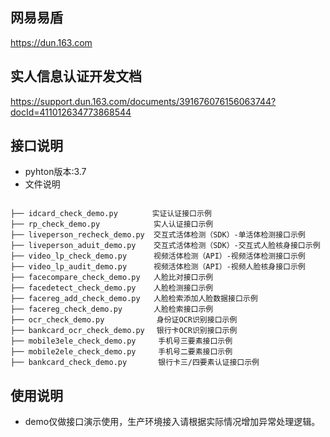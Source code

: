 ## 网易易盾
https://dun.163.com
## 实人信息认证开发文档
https://support.dun.163.com/documents/391676076156063744?docId=411012634773868544
## 接口说明
- pyhton版本:3.7
- 文件说明

```

├── idcard_check_demo.py　      实证认证接口示例
├── rp_check_demo.py            实人认证接口示例
├── liveperson_recheck_demo.py  交互式活体检测（SDK）-单活体检测接口示例
├── liveperson_aduit_demo.py    交互式活体检测（SDK）-交互式人脸核身接口示例
├── video_lp_check_demo.py      视频活体检测（API）-视频活体检测接口示例
├── video_lp_audit_demo.py      视频活体检测（API）-视频人脸核身接口示例
├── facecompare_check_demo.py   人脸比对接口示例
├── facedetect_check_demo.py    人脸检测接口示例
├── facereg_add_check_demo.py   人脸检索添加人脸数据接口示例
├── facereg_check_demo.py       人脸检索接口示例
├── ocr_check_demo.py　          身份证OCR识别接口示例
├── bankcard_ocr_check_demo.py　 银行卡OCR识别接口示例
├── mobile3ele_check_demo.py     手机号三要素接口示例
├── mobile2ele_check_demo.py     手机号二要素接口示例
├── bankcard_check_demo.py       银行卡三/四要素认证接口示例
```
## 使用说明
- demo仅做接口演示使用，生产环境接入请根据实际情况增加异常处理逻辑。